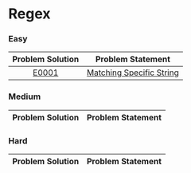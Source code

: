 # Regex

### Easy

|Problem Solution|Problem Statement|
|:--------------:|-----------------|
|[E0001]|[Matching Specific String]|

### Medium

|Problem Solution|Problem Statement|
|:--------------:|-----------------|

### Hard

|Problem Solution|Problem Statement|
|:--------------:|-----------------|

[//]: # (Easy)


[E0001]: Easy/E0001.py
[Matching Specific String]: https://www.hackerrank.com/challenges/matching-specific-string/problem

[//]: # (Medium)


[//]: # (Hard)


[//]: # (EOF)